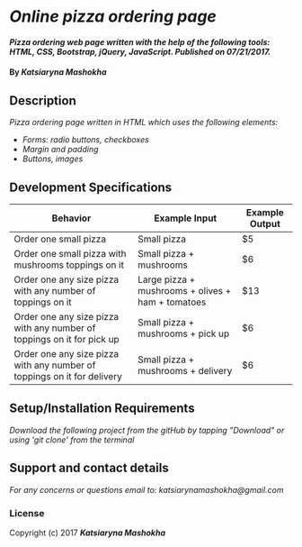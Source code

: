 # _Online pizza ordering page_
####  _Pizza ordering web page written with the help of the following tools: HTML, CSS, Bootstrap, jQuery, JavaScript. Published on 07/21/2017._
#### By _**Katsiaryna Mashokha**_
## Description
_Pizza ordering page written in HTML which uses the following elements:_
* _Forms: radio buttons, checkboxes_
* _Margin and padding_
* _Buttons, images_


## Development Specifications
| Behavior      | Example Input         | Example Output        |
| ------------- | ------------- | ------------- |
| Order one small pizza | Small pizza  |      $5        |
| Order one small pizza with mushrooms toppings on it | Small pizza + mushrooms  |      $6        |
| Order one any size pizza with any number of toppings on it | Large pizza + mushrooms + olives + ham + tomatoes  | $13 |  
| Order one any size pizza with any number of toppings on it for pick up |  Small pizza + mushrooms + pick up  | $6
| Order one any size pizza with any number of toppings on it for delivery |  Small pizza + mushrooms + delivery  | $6

## Setup/Installation Requirements
_Download the following project from the gitHub by tapping "Download" or using 'git clone' from the terminal_

## Support and contact details
_For any concerns or questions email to: katsiarynamashokha@gmail.com_

### License
Copyright (c) 2017 **_Katsiaryna Mashokha_**
